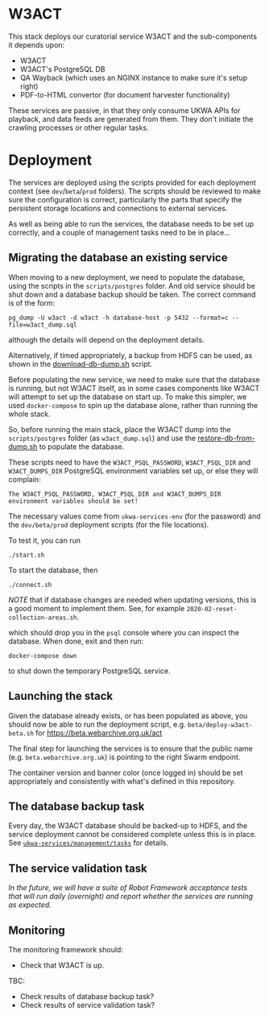 W3ACT
=====

This stack deploys our curatorial service W3ACT and the sub-components it depends upon:

- W3ACT
- W3ACT's PostgreSQL DB
- QA Wayback (which uses an NGINX instance to make sure it's setup right)
- PDF-to-HTML convertor (for document harvester functionality)

These services are passive, in that they only consume UKWA APIs for playback, and data feeds are generated from them. They don't initiate the crawling processes or other regular tasks.

Deployment
==========

The services are deployed using the scripts provided for each deployment context (see `dev`/`beta`/`prod` folders).  The scripts should be reviewed to make sure the configuration is correct, particularly the parts that specify the persistent storage locations and connections to external services.

As well as being able to run the services, the database needs to be set up correctly, and a couple of management tasks need to be in place...

## Migrating the database an existing service

When moving to a new deployment, we need to populate the database, using the scripts in the `scripts/postgres` folder. And old service should be shut down and a database backup should be taken. The correct command is of the form:

    pg_dump -U w3act -d w3act -h database-host -p 5432 --format=c --file=w3act_dump.sql

although the details will depend on the deployment details.

Alternatively, if timed appropriately, a backup from HDFS can be used, as shown in the [download-db-dump.sh](scripts/postgres/download-db-dump.sh) script.

Before populating the new service, we need to make sure that the database is running, but not W3ACT itself, as in some cases components like W3ACT will attempt to set up the database on start up. To make this simpler, we used `docker-compose` to spin up the database alone, rather than running the whole stack.

So, before running the main stack, place the W3ACT dump into the `scripts/postgres` folder (as `w3act_dump.sql`) and use the [restore-db-from-dump.sh](scripts/postgres/restore-db-from-dump.sh) to populate the database.

These scripts need to have the `W3ACT_PSQL_PASSWORD`, `W3ACT_PSQL_DIR` and `W3ACT_DUMPS_DIR` PostgreSQL environment variables set up, or else they will complain:

    The W3ACT_PSQL_PASSWORD, W3ACT_PSQL_DIR and W3ACT_DUMPS_DIR environment variables should be set!

The necessary values come from `ukwa-services-env` (for the password) and the `dev/beta/prod` deployment scripts (for the file locations).

To test it, you can run

    ./start.sh

To start the database, then

    ./connect.sh

_NOTE_ that if database changes are needed when updating versions, this is a good moment to implement them. See, for example `2020-02-reset-collection-areas.sh`.

which should drop you in the `psql` console where you can inspect the database.  When done, exit and then run:

    docker-compose down

to shut down the temporary PostgreSQL service.

## Launching the stack

Given the database already exists, or has been populated as above, you should now be able to run the deployment script, e.g. `beta/deploy-w3act-beta.sh` for https://beta.webarchive.org.uk/act

The final step for launching the services is to ensure that the public name (e.g. `beta.webarchive.org.uk`) is pointing to the right Swarm endpoint.

The container version and banner color (once logged in) should be set appropriately and consistently with what's defined in this repository.

## The database backup task

Every day, the W3ACT database should be backed-up to HDFS, and the service deployment cannot be considered complete unless this is in place. See [`ukwa-services/management/tasks`](../../management/tasks/) for details.

## The service validation task

_In the future, we will have a suite of Robot Framework acceptance tests that will run daily (overnight) and report whether the services are running as expected._

## Monitoring

The monitoring framework should:

- Check that W3ACT is up.

TBC:

- Check results of database backup task?
- Check results of service validation task?


